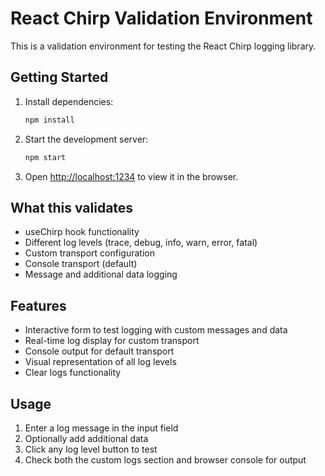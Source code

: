 # React Chirp Validation Environment

This is a validation environment for testing the React Chirp logging library.

## Getting Started

1. Install dependencies:
   ```bash
   npm install
   ```

2. Start the development server:
   ```bash
   npm start
   ```

3. Open [http://localhost:1234](http://localhost:1234) to view it in the browser.

## What this validates

- useChirp hook functionality
- Different log levels (trace, debug, info, warn, error, fatal)
- Custom transport configuration
- Console transport (default)
- Message and additional data logging

## Features

- Interactive form to test logging with custom messages and data
- Real-time log display for custom transport
- Console output for default transport
- Visual representation of all log levels
- Clear logs functionality

## Usage

1. Enter a log message in the input field
2. Optionally add additional data
3. Click any log level button to test
4. Check both the custom logs section and browser console for output